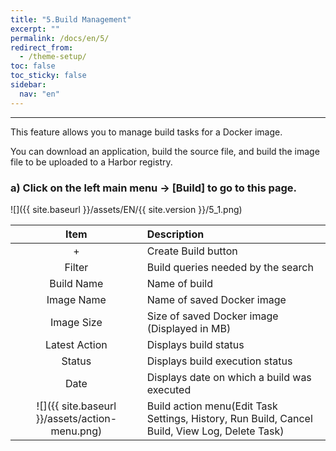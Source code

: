 ```yaml
---
title: "5.Build Management"
excerpt: ""
permalink: /docs/en/5/
redirect_from:
  - /theme-setup/
toc: false
toc_sticky: false
sidebar:
  nav: "en"
---
```



---

This feature allows you to manage build tasks for a Docker image.

You can download an application, build the source file, and build the image file to be uploaded to a Harbor registry.

### a\) Click on the left main menu → [Build] to go to this page.
![]({{ site.baseurl }}/assets/EN/{{ site.version }}/5_1.png)

| **Item** | **Description** |
| :---: | :--- |
| + | Create Build button |
| Filter | Build queries needed by the search |
| Build Name | Name of build |
| Image Name | Name of saved Docker image |
| Image Size | Size of saved Docker image \(Displayed in MB\) |
| Latest Action | Displays build status |
| Status | Displays build execution status |
| Date | Displays date on which a build was executed |
| ![]({{ site.baseurl }}/assets/action-menu.png) | Build action menu(Edit Task Settings, History, Run Build, Cancel Build, View Log, Delete Task)   |
